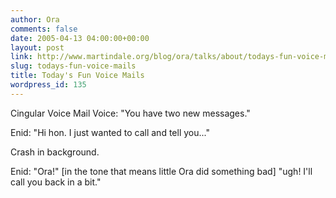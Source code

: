 ```yaml
---
author: Ora
comments: false
date: 2005-04-13 04:00:00+00:00
layout: post
link: http://www.martindale.org/blog/ora/talks/about/todays-fun-voice-mails
slug: todays-fun-voice-mails
title: Today's Fun Voice Mails
wordpress_id: 135
---
```


Cingular Voice Mail Voice: "You have two new messages."  
  
Enid: "Hi hon. I just wanted to call and tell you..."  
  
Crash in background.  
  
Enid: "Ora!" [in the tone that means little Ora did something bad] "ugh! I'll call you back in a bit."
